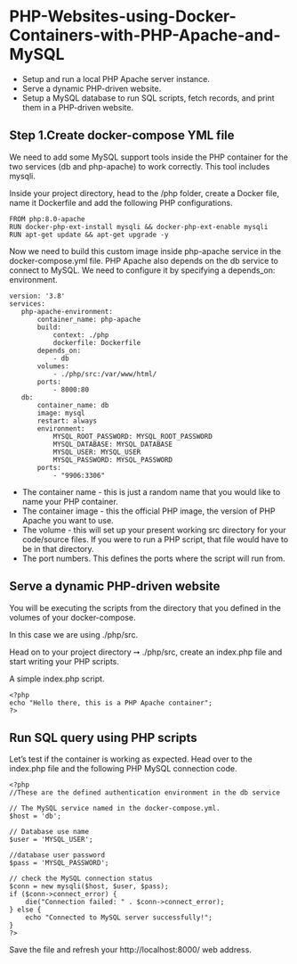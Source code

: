 # PHP-Websites-using-Docker-Containers-with-PHP-Apache-and-MySQL

* Setup and run a local PHP Apache server instance.
* Serve a dynamic PHP-driven website.
* Setup a MySQL database to run SQL scripts, fetch records, and print them in a PHP-driven website.

 ## Step 1.Create docker-compose YML file
 


We need to add some MySQL support tools inside the PHP container for the two services (db and php-apache) to work correctly. This tool includes mysqli.

Inside your project directory, head to the /php folder, create a Docker file, name it Dockerfile and add the following PHP configurations.

```
FROM php:8.0-apache
RUN docker-php-ext-install mysqli && docker-php-ext-enable mysqli
RUN apt-get update && apt-get upgrade -y

```

Now we need to build this custom image inside php-apache service in the docker-compose.yml file. PHP Apache also depends on the db service to connect to MySQL. We need to configure it by specifying a depends_on: environment.

 ```
 version: '3.8'
services:
    php-apache-environment:
        container_name: php-apache
        build:
            context: ./php
            dockerfile: Dockerfile
        depends_on:
            - db
        volumes:
            - ./php/src:/var/www/html/
        ports:
            - 8000:80
    db:
        container_name: db
        image: mysql
        restart: always
        environment:
            MYSQL_ROOT_PASSWORD: MYSQL_ROOT_PASSWORD
            MYSQL_DATABASE: MYSQL_DATABASE
            MYSQL_USER: MYSQL_USER
            MYSQL_PASSWORD: MYSQL_PASSWORD
        ports:
            - "9906:3306"
 
 ```
 
 * The container name - this is just a random name that you would like to name your PHP container.
 * The container image - this the official PHP image, the version of PHP Apache you want to use.
 * The volume - this will set up your present working src directory for your code/source files. If you were to run a PHP script, that file would have to be in that directory.
 * The port numbers. This defines the ports where the script will run from. 



## Serve a dynamic PHP-driven website

You will be executing the scripts from the directory that you defined in the volumes of your docker-compose.

In this case we are using ./php/src.

Head on to your project directory ➙ ./php/src, create an index.php file and start writing your PHP scripts.

A simple index.php script.

```
<?php
echo "Hello there, this is a PHP Apache container";
?>

```

## Run SQL query using PHP scripts

Let’s test if the container is working as expected. Head over to the index.php file and the following PHP MySQL connection code.

```
<?php
//These are the defined authentication environment in the db service

// The MySQL service named in the docker-compose.yml.
$host = 'db';

// Database use name
$user = 'MYSQL_USER';

//database user password
$pass = 'MYSQL_PASSWORD';

// check the MySQL connection status
$conn = new mysqli($host, $user, $pass);
if ($conn->connect_error) {
    die("Connection failed: " . $conn->connect_error);
} else {
    echo "Connected to MySQL server successfully!";
}
?>

```


Save the file and refresh your http://localhost:8000/ web address.


